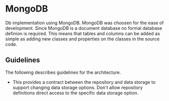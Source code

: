 # MongoDB
Db implementation using MongoDB.  MongoDB was choosen for the ease of development.  Since MongoDB is a document database no formal database definion is required.  This means that tables and columns can be added as simple as adding new classes and properties on the classes in the source code.

## Guidelines
The following describes guidelines for the architecture.

* This provides a contract between the repository and data storage to support changing data storage options. Don't allow repository definitions direct access to the specific data storage option.